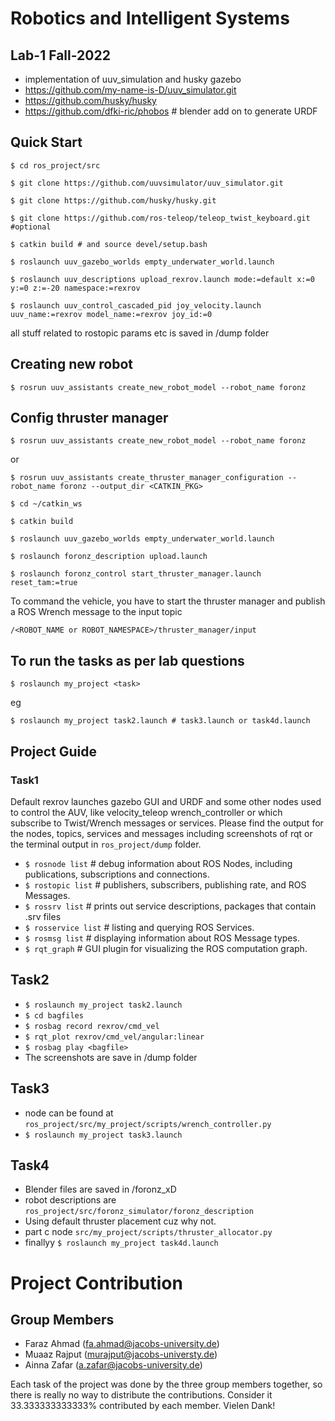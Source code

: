 # Robotics and Intelligent Systems

## Lab-1 Fall-2022

- implementation of uuv_simulation and husky gazebo
- https://github.com/my-name-is-D/uuv_simulator.git
- https://github.com/husky/husky
- https://github.com/dfki-ric/phobos # blender add on to generate URDF

## Quick Start

```$ cd ros_project/src```

```$ git clone https://github.com/uuvsimulator/uuv_simulator.git```

```$ git clone https://github.com/husky/husky.git```

```$ git clone https://github.com/ros-teleop/teleop_twist_keyboard.git #optional```

```$ catkin build # and source devel/setup.bash```

```$ roslaunch uuv_gazebo_worlds empty_underwater_world.launch```

```$ roslaunch uuv_descriptions upload_rexrov.launch mode:=default x:=0 y:=0 z:=-20 namespace:=rexrov```

```$ roslaunch uuv_control_cascaded_pid joy_velocity.launch uuv_name:=rexrov model_name:=rexrov joy_id:=0```

all stuff related to rostopic params etc is saved in /dump folder


## Creating new robot

```$ rosrun uuv_assistants create_new_robot_model --robot_name foronz```

## Config thruster manager

```$ rosrun uuv_assistants create_new_robot_model --robot_name foronz```

or

```$ rosrun uuv_assistants create_thruster_manager_configuration --robot_name foronz --output_dir <CATKIN_PKG>```

```$ cd ~/catkin_ws```

```$ catkin build```

```$ roslaunch uuv_gazebo_worlds empty_underwater_world.launch```

```$ roslaunch foronz_description upload.launch```

```$ roslaunch foronz_control start_thruster_manager.launch reset_tam:=true```

To command the vehicle, you have to start the thruster manager and publish a ROS Wrench message to the input topic

```/<ROBOT_NAME or ROBOT_NAMESPACE>/thruster_manager/input```

## To run the tasks as per lab questions
```$ roslaunch my_project <task>```

eg

```$ roslaunch my_project task2.launch # task3.launch or task4d.launch```

## Project Guide
### Task1
Default rexrov launches gazebo GUI and URDF and some other nodes used to control the AUV, like velocity_teleop wrench_controller or which subscribe to Twist/Wrench messages or services. 
Please find the output for the nodes, topics, services and messages including screenshots of rqt or the terminal output in ```ros_project/dump``` folder.
- ```$ rosnode list``` # debug information about ROS Nodes, including publications, subscriptions and connections.
- ```$ rostopic list``` # publishers, subscribers, publishing rate, and ROS Messages.
- ```$ rossrv list``` # prints out service descriptions, packages that contain .srv files
- ```$ rosservice list``` # listing and querying ROS Services.
- ```$ rosmsg list``` # displaying information about ROS Message types.
- ```$ rqt_graph``` # GUI plugin for visualizing the ROS computation graph.

## Task2
- ```$ roslaunch my_project task2.launch```
- ```$ cd bagfiles```
- ```$ rosbag record rexrov/cmd_vel```
- ```$ rqt_plot rexrov/cmd_vel/angular:linear```
- ```$ rosbag play <bagfile>```
- The screenshots are save in /dump folder

## Task3
- node can be found at ```ros_project/src/my_project/scripts/wrench_controller.py```
- ```$ roslaunch my_project task3.launch```

## Task4
- Blender files are saved in /foronz_xD
- robot descriptions are ```ros_project/src/foronz_simulator/foronz_description```
- Using default thruster placement cuz why not. 
- part c node ```src/my_project/scripts/thruster_allocator.py```
- finallyy ```$ roslaunch my_project task4d.launch```

# Project Contribution
## Group Members
- Faraz Ahmad (fa.ahmad@jacobs-university.de)
- Muaaz Rajput (murajput@jacobs-universty.de)
- Ainna Zafar (a.zafar@jacobs-university.de)

Each task of the project was done by the three group members together, so there is really no way to distribute the contributions. Consider it 33.333333333333% contributed by each member. Vielen Dank!

